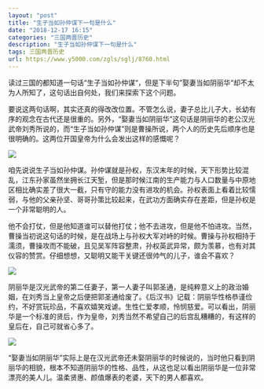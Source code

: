 ```yaml
---
layout: "post"
title: "生子当如孙仲谋下一句是什么"
date: "2018-12-17 16:15"
categories: "三国两晋历史"
description: "生子当如孙仲谋下一句是什么"
tags: 三国两晋历史
url: https://www.y5000.com/zgls/sglj/8760.html
---
```






读过三国的都知道一句话“生子当如孙仲谋“，但是下半句”娶妻当如阴丽华“却不太为人所知了，这句话出自何处，我们来探索下这个问题。

要说这两句话啊，其实还真的得改改位置。不管怎么说，妻子总比儿子大，长幼有序的观念在古代还是很重的。另外，“娶妻当如阴丽华”这句话是阴丽华的老公汉光武帝刘秀所说的，而“生子当如孙仲谋”则是曹操所说，两个人的历史先后顺序也是很明确的。这两位开国皇帝为什么会发出这样的感慨呢？

![](https://img.y5000.com/uploads/allimg/161229/8-1612291I324Q8.jpg)

咱先说说生子当如孙仲谋。孙仲谋就是孙权，东汉末年的时候，天下形势比较混乱，江东孙家虽然坐拥长江天堑，但是那时候江南的生产能力与人口数量与中原地区相比确实差了很大一截，只有守的能力没有进攻的机会。孙权表面上看着比较懦弱，与他的父亲孙坚、哥哥孙策比较起来，在武功方面确实存在差距，但是孙权是一个非常聪明的人。

他不会打仗，但是他知道谁可以替他打仗；他不去进攻，但是他不怕进攻。当然，曹操当初说这句话的时候，是在战场上与孙权大军对峙的时候。曹操与孙权相持于濡须，曹操攻而不能破，且见吴军阵容整肃，孙权英武异常，颇为羡慕，也有对其仪容的赞赏。仔细想想，又聪明又能干关键还很帅气的儿子，谁会不喜欢？

![](https://img.y5000.com/uploads/allimg/161229/1I62I4O-0.jpg)

阴丽华是汉光武帝的第二任妻子，第一人妻子叫郭圣通，是纯粹意义上的政治婚姻，在刘秀当上皇帝之后便把郭圣通给废了。《后汉书》记载：阴丽华性格恭谨俭约，不好赏玩珍品，不喜欢嬉笑戏谑。生性仁爱孝顺，怜悯慈爱。可以看出，阴丽华是一个标准的贤后，作为皇帝，刘秀当然不希望自己的后宫乱糟糟的，有这样的皇后在，自己可就省心多了。

![](https://img.y5000.com/uploads/allimg/161229/8-1612291I142W9.jpg)

“娶妻当如阴丽华”实际上是在汉光武帝还未娶阴丽华的时候说的，当时他只看到阴丽华的相貌，根本不知道阴丽华的性格、品性，从这也足以看出阴丽华是一位非常漂亮的美人儿。温柔贤惠、颜值爆表的老婆，天下的男人都喜欢。
